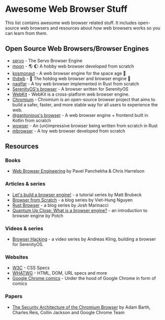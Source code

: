 # Awesome Web Browser Stuff

This list contains awesome web browser related stuff. It includes open-source web browsers and resources about how web browsers works so you can learn from them.

## Open Source Web Browsers/Browser Engines

- [servo](https://github.com/servo/servo) - The Servo Browser Engine
- [moon](https://github.com/ZeroX-DG/moon) - :earth_americas: :moon: A hobby web browser developed from scratch
- [kosmonaut](https://github.com/twilco/kosmonaut) - A web browser engine for the space age :rocket:
- [thdwb](https://github.com/danfragoso/thdwb) - :hotdog: The hotdog web browser and browser engine :hotdog:
- [naglfar](https://github.com/maekawatoshiki/naglfar) - A toy web browser implemented in Rust from scratch
- [SerenityOS's browser](https://github.com/SerenityOS/serenity/tree/master/Userland/Applications/Browser) - A browser written for SerenityOS
- [WebKit](https://github.com/WebKit/WebKit) - WebKit is a cross-platform web browser engine.
- [Chromium](https://github.com/chromium/chromium) - Chromium is an open-source browser project that aims to build a safer, faster, and more stable way for all users to experience the web.
- [@gantonious's browser](https://github.com/gantonious/browser) - A web browser engine + frontend built in Kotlin from scratch
- [wowser](https://github.com/quittle/wowser) - An (un)impressive browser being written from scratch in Rust
- [mbrowser](https://github.com/MQuy/mbrowser) - A toy web browser developed from scratch

## Resources

### Books

- [Web Browser Engineering](http://browser.engineering/) by Pavel Panchekha & Chris Harrelson

### Articles & series

- [Let's build a browser engine!](https://limpet.net/mbrubeck/2014/08/08/toy-layout-engine-1.html) - a tutorial series by Matt Brubeck
- [Browser from Scratch](https://zerox-dg.github.io/blog/tags/browser-from-scratch/) - a blog series by Viet-Hung Nguyen
- [Rust Browser](https://joshondesign.com/tags/browser) - a blog series by Josh Marinacci
- [Quantum Up Close: What is a browser engine?](https://hacks.mozilla.org/2017/05/quantum-up-close-what-is-a-browser-engine/) - an introduction to browser engine by Potch

### Videos & series
- [Browser Hacking](https://www.youtube.com/playlist?list=PLMOpZvQB55be0Nfytz9q2KC_drvoKtkpS) - a video series by Andreas Kling, building a browser for SerenityOS.

### Websites

- [W3C](https://www.w3.org/) - CSS Specs
- [WHATWG](https://spec.whatwg.org/) - HTML, DOM, URL specs and more
- [Google Chrome comics](https://www.google.com/googlebooks/chrome/) - Under the hood of Google Chrome in form of comics

### Papers

- [The Security Architecture of the Chromium Browser](https://seclab.stanford.edu/websec/chromium/chromium-security-architecture.pdf) by Adam Barth, Charles Reis, Collin Jackson and Google Chrome Team
